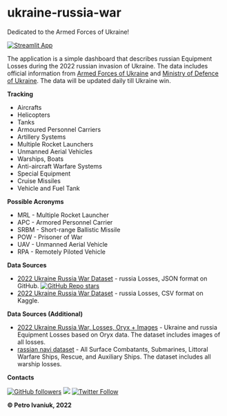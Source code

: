 # ukraine-russia-war

Dedicated to the Armed Forces of Ukraine! 

[![Streamlit App](https://static.streamlit.io/badges/streamlit_badge_black_white.svg)](https://share.streamlit.io/petroivaniuk/ukraine-russia-war/main/russia_losses.py)

The application is a simple dashboard that describes russian Equipment Losses during the 2022 russian invasion of Ukraine.
The data includes official information from [Armed Forces of Ukraine](https://www.zsu.gov.ua/en) 
and [Ministry of Defence of Ukraine](https://www.mil.gov.ua/en/). The data will be updated daily till Ukraine win.

**Tracking**
- Aircrafts
- Helicopters
- Tanks
- Armoured Personnel Carriers
- Artillery Systems
- Multiple Rocket Launchers
- Unmanned Aerial Vehicles
- Warships, Boats
- Anti-aircraft Warfare Systems
- Special Equipment
- Cruise Missiles
- Vehicle and Fuel Tank

**Possible Acronyms**
- MRL - Multiple Rocket Launcher
- APC - Armored Personnel Carrier
- SRBM - Short-range Ballistic Missile
- POW - Prisoner of War
- UAV - Unmanned Aerial Vehicle
- RPA - Remotely Piloted Vehicle


**Data Sources**
- [2022 Ukraine Russia War Dataset](https://github.com/PetroIvaniuk/2022-Ukraine-Russia-War-Dataset) -
    russia Losses, JSON format on GitHub.
    [![GitHub Repo stars](https://img.shields.io/github/stars/PetroIvaniuk/2022-Ukraine-Russia-War-Dataset?style=social)](https://github.com/PetroIvaniuk/2022-Ukraine-Russia-War-Dataset)
- [2022 Ukraine Russia War Dataset](https://doi.org/10.34740/KAGGLE/DS/1967621) - russia Losses, CSV format on Kaggle.

**Data Sources (Additional)**
- [2022 Ukraine Russia War, Losses, Oryx + Images](https://www.kaggle.com/datasets/piterfm/2022-ukraine-russia-war-equipment-losses-oryx) -
    Ukraine and russia Equipment Losses based on Oryx data. The dataset includes images of all losses.
- [rassian navi dataset](https://www.kaggle.com/datasets/piterfm/russian-navy) -
    All Surface Combatants, Submarines, Littoral Warfare Ships, Rescue, and Auxiliary Ships. The dataset includes all warship losses.

**Contacts**

[![GitHub followers](https://img.shields.io/github/followers/PetroIvaniuk?style=social)](https://github.com/PetroIvaniuk)
[![](https://img.shields.io/badge/Linkedin-Connect-informational)](https://www.linkedin.com/in/petro-ivaniuk-68a89432/)
[![Twitter Follow](https://img.shields.io/twitter/follow/PetroIvanyuk?style=social)](https://twitter.com/PetroIvanyuk)


**© Petro Ivaniuk, 2022**
